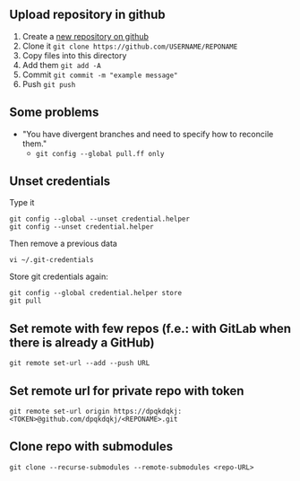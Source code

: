 ## Upload repository in github
1. Create a [new repository on github](https://github.com/new)
2. Clone it ``` git clone https://github.com/USERNAME/REPONAME ```
3. Copy files into this directory
4. Add them ```git add -A```
5. Commit ```git commit -m "example message"```
6. Push ```git push```

## Some problems
- "You have divergent branches and need to specify how to reconcile them."
  - ```git config --global pull.ff only```

## Unset credentials
Type it 
```
git config --global --unset credential.helper
git config --unset credential.helper
 ```
Then remove a previous data 
```
vi ~/.git-credentials
```

Store git credentials again:
```
git config --global credential.helper store
git pull
```

## Set remote with few repos (f.e.: with GitLab when there is already a GitHub)
```
git remote set-url --add --push URL
```

## Set remote url for private repo with token
```
git remote set-url origin https://dpqkdqkj:<TOKEN>@github.com/dpqkdqkj/<REPONAME>.git
```

## Clone repo with submodules
```
git clone --recurse-submodules --remote-submodules <repo-URL>
```

